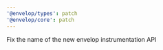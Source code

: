 ```yaml
---
'@envelop/types': patch
'@envelop/core': patch
---
```


Fix the name of the new envelop instrumentation API

